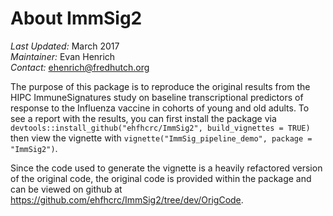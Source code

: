 About ImmSig2
=========
  
*Last Updated:* March 2017  
*Maintainer:* Evan Henrich  
*Contact:* ehenrich@fredhutch.org

The purpose of this package is to reproduce the original results from the HIPC ImmuneSignatures study on baseline transcriptional predictors of response to the Influenza vaccine in cohorts of young and old adults.  To see a report with the results, you can first install the package via `devtools::install_github("ehfhcrc/ImmSig2", build_vignettes = TRUE)` then view the vignette with `vignette("ImmSig_pipeline_demo", package = "ImmSig2")`.

Since the code used to generate the vignette is a heavily refactored version of the original code, the original code is provided within the package and can be viewed on github at <https://github.com/ehfhcrc/ImmSig2/tree/dev/OrigCode>. 